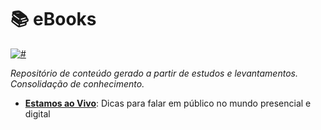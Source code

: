 # 📚 eBooks 

[![#](https://img.shields.io/badge/licence-CC--BY--4.0-blue.svg)](#) 

_Repositório de conteúdo gerado a partir de estudos e levantamentos. <br>
Consolidação de conhecimento._

- **[Estamos ao Vivo](eBook%20-%20ESTAMOS%20AO%20VIVO.pdf)**: Dicas para falar em público no mundo presencial e digital
